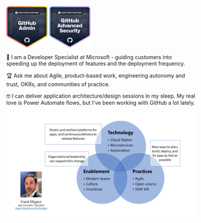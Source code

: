 [![GitHub Administration certification logo](./media/GHAdmin.png)](https://www.credly.com/earner/earned/badge/5f03d1da-746c-433f-82dc-6c8bec4b404b)
[![GitHub Advanced Security certification logo](./media/GHAS.png)](https://www.credly.com/earner/earned/badge/ab13b3bc-1380-4bff-bb00-a7dfc23f6802)


💼 I am a Developer Specialist at Microsoft - guiding customers into speeding up the deployment of features and the deployment frequency.

🏆 Ask me about Agile, product-based work, engineering autonomy and trust, OKRs, and communities of practice.

🤓 I can deliver application architecture/design sessions in my sleep. My real love is Power Automate flows, but I've been working with GitHub a lot lately.

![A Venn diagram with the following three circles: Technology (Cloud Native, microservices, and automation), Practices (Agile, open source, and shift left), and Enablement (modern teams, culture, and incentives).](./media/brand.png)
